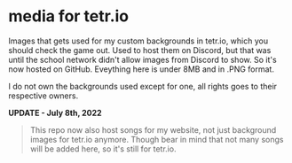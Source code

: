 # media for tetr.io
Images that gets used for my custom backgrounds in tetr.io, which you should check the game out. Used to host them on Discord, but that was until the school network didn't allow images from Discord to show. So it's now hosted on GitHub. Eveything here is under 8MB and in .PNG format.

I do not own the backgrounds used except for one, all rights goes to their respective owners.

**UPDATE - July 8th, 2022** 
> This repo now also host songs for my website, not just background images for tetr.io anymore. Though bear in mind that not many songs will be added here, so it's still for tetr.io.
